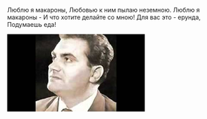 Люблю я макароны,
Любовью к ним пылаю неземною.
Люблю я макароны -
И что хотите делайте со мною!
Для вас это - ерунда,
Подумаешь еда!

![](mqdefault.jpg)

